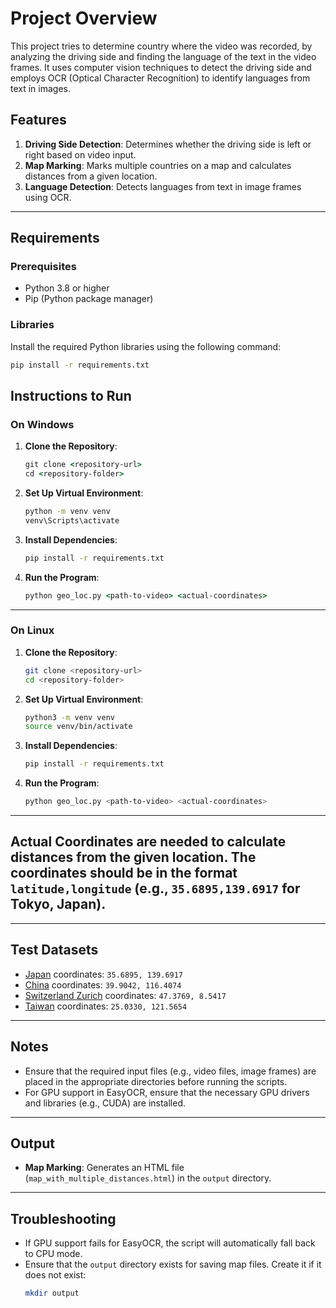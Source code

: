 # Project Overview

This project tries to determine country where the video was recorded, by analyzing the driving side and finding the language of the text in the video frames. It uses computer vision techniques to detect the driving side and employs OCR (Optical Character Recognition) to identify languages from text in images.

## Features
1. **Driving Side Detection**: Determines whether the driving side is left or right based on video input.
2. **Map Marking**: Marks multiple countries on a map and calculates distances from a given location.
3. **Language Detection**: Detects languages from text in image frames using OCR.

---

## Requirements

### Prerequisites
- Python 3.8 or higher
- Pip (Python package manager)

### Libraries
Install the required Python libraries using the following command:

```bash
pip install -r requirements.txt
```


## Instructions to Run

### On Windows
1. **Clone the Repository**:
   ```cmd
   git clone <repository-url>
   cd <repository-folder>
   ```

2. **Set Up Virtual Environment**:
   ```cmd
   python -m venv venv
   venv\Scripts\activate
   ```

3. **Install Dependencies**:
   ```cmd
   pip install -r requirements.txt
   ```
   
4. **Run the Program**:
   ```cmd
   python geo_loc.py <path-to-video> <actual-coordinates>
   ```

---

### On Linux
1. **Clone the Repository**:
   ```bash
   git clone <repository-url>
   cd <repository-folder>
   ```

2. **Set Up Virtual Environment**:
   ```bash
   python3 -m venv venv
   source venv/bin/activate
   ```

3. **Install Dependencies**:
   ```bash
   pip install -r requirements.txt
   ```
   
4. **Run the Program**:
   ```bash
   python geo_loc.py <path-to-video> <actual-coordinates>
   ```

---

## Actual Coordinates are needed to calculate distances from the given location. The coordinates should be in the format `latitude,longitude` (e.g., `35.6895,139.6917` for Tokyo, Japan).

---

## Test Datasets

- [Japan](https://www.kaggle.com/datasets/ashikadnan/driving-video-for-lane-detection-various-weather) coordinates: `35.6895, 139.6917`
- [China](https://www.scidb.cn/en/detail?dataSetId=804399692560465920) coordinates: `39.9042, 116.4074`
- [Switzerland Zurich](https://rpg.ifi.uzh.ch/event_driving_datasets.html) coordinates: `47.3769, 8.5417`
- [Taiwan](https://aliensunmin.github.io/project/dashcam/) coordinates: `25.0330, 121.5654`

---

## Notes
- Ensure that the required input files (e.g., video files, image frames) are placed in the appropriate directories before running the scripts.
- For GPU support in EasyOCR, ensure that the necessary GPU drivers and libraries (e.g., CUDA) are installed.

---

## Output
- **Map Marking**: Generates an HTML file (`map_with_multiple_distances.html`) in the `output` directory.

---

## Troubleshooting
- If GPU support fails for EasyOCR, the script will automatically fall back to CPU mode.
- Ensure that the `output` directory exists for saving map files. Create it if it does not exist:
  ```bash
  mkdir output
  ```
